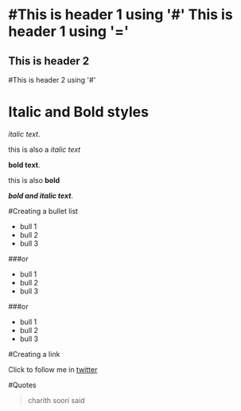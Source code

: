 #This is header 1 using '#'
This is header 1 using '='
========

This is header 2
--------
#This is header 2 using '#'

# Italic and Bold styles

*italic text*.

this is also a _italic text_

**bold text**.

this is also __bold__


***bold and italic text***.





#Creating a bullet list

* bull 1  
* bull 2  
* bull 3

###or

+   bull 1 
+   bull 2
+   bull 3

###or

-   bull 1
-   bull 2
-   bull 3


#Creating a link

Click to follow me in [twitter](www.twitter.com/charithsoori)



#Quotes
>charith soori said

